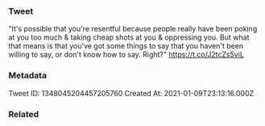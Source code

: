 ### Tweet
"It's possible that you're resentful because people really have been poking at you too much &amp; taking cheap shots at you &amp; oppressing you. But what that means is that you've got some things to say that you haven't been willing to say, or don't know how to say. Right?" https://t.co/J2tcZs5viL

### Metadata
Tweet ID: 1348045204457205760
Created At: 2021-01-09T23:13:16.000Z

### Related

